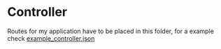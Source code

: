 # Controller

Routes for my application have to be placed in this folder, for a example check [example_controller.json](./example_controller.py)
